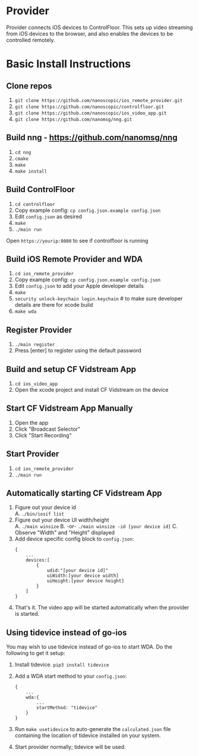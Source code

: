 # Provider
Provider connects iOS devices to ControlFloor. This sets up video streaming from iOS devices to the browser,
and also enables the devices to be controlled remotely.

# Basic Install Instructions

## Clone repos
1. `git clone https://github.com/nanoscopic/ios_remote_provider.git`
1. `git clone https://github.com/nanoscopic/controlfloor.git`
1. `git clone https://github.com/nanoscopic/ios_video_app.git`
1. `git clone https://github.com/nanomsg/nng.git`

## Build nng - https://github.com/nanomsg/nng
1. `cd nng`
1. `cmake`
1. `make`
1. `make install`

## Build ControlFloor
1. `cd controlfloor`
1. Copy example config: `cp config.json.example config.json`
1. Edit `config.json` as desired
1. `make`
1. `./main run`

Open `https://yourip:8080` to see if controlfloor is running

## Build iOS Remote Provider and WDA
1. `cd ios_remote_provider`
1. Copy example config: `cp config.json.example config.json`
1. Edit `config.json` to add your Apple developer details
1. `make`
1. `security unlock-keychain login.keychain` # to make sure developer details are there for xcode build
1. `make wda`

## Register Provider
1. `./main register`
1. Press [enter] to register using the default password

## Build and setup CF Vidstream App
1. `cd ios_video_app`
1. Open the xcode project and install CF Vidstream on the device

## Start CF Vidstream App Manually
1. Open the app
1. Click "Broadcast Selector"
1. Click "Start Recording"

## Start Provider
1. `cd ios_remote_provider`
1. `./main run`

## Automatically starting CF Vidstream App
1. Figure out your device id  
    A. `./bin/iosif list`  
1. Figure out your device UI width/height  
    A. `./main winsize`
    B. -or- `./main winsize -id [your device id]` 
    C. Observe "Width" and "Height" displayed
1. Add device specific config block to `config.json`:  
    ```  
    {
        ...
        devices:[
            {
                udid:"[your device id]"
                uiWidth:[your device width]
                uiHeight:[your device height]
            }
        ]
    }
    ```
1. That's it. The video app will be started automatically when the provider is started.

## Using tidevice instead of go-ios

You may wish to use tidevice instead of go-ios to start WDA. Do the following to get it setup:  
  
1. Install tidevice. `pip3 install tidevice`

1. Add a WDA start method to your `config.json`:  
    ```
    {
        ...
        wda:{
            ...
            startMethod: "tidevice"
        }
    }
    ```

1. Run `make usetidevice` to auto-generate the `calculated.json` file containing the location of tidevice installed on your system.  
  
1. Start provider normally; tidevice will be used.
